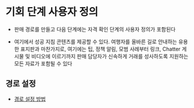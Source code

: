 # 기회 단계 사용자 정의

 - 판매 경로를 만들고 다음 단계에는 자격 확인 단계의 사용자 정의가 포함된다

 - 여기에서 성공 지침 콘텐츠를 제공할 수 있다. 여행자를 올바른 길로 안내하는 유용한 표지판과 마찬가지로, 여기에는 팁, 정책 알림, 모범 사례부터 링크, Chatter 게시물 및 비디오에 이르기까지 판매 담당자가 신속하게 거래를 성사하도록 지원하는 모든 자료가 포함될 수 있다

## 경로 설정

- [경로 설정 방법](https://trailhead.salesforce.com/ko/content/learn/projects/customize-a-sales-path-for-your-team/customize-opportunity-stages?trailmix_creator_id=strailhead&trailmix_slug=prepare-for-your-salesforce-administrator-credential)

